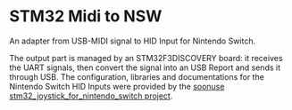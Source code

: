 # STM32 Midi to NSW
 An adapter from USB-MIDI signal to HID Input for Nintendo Switch.



The output part is managed by an STM32F3DISCOVERY board: it receives the UART signals, then convert the signal into an USB Report and sends it through USB. The configuration, libraries and documentations for the Nintendo Switch HID Inputs were provided by the [soonuse stm32_joystick_for_nintendo_switch project](https://github.com/soonuse/stm32_joystick_for_nintendo_switch).

